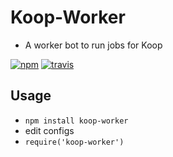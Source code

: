 # Koop-Worker
* A worker bot to run jobs for Koop

[![npm][npm-img]][npm-url]
[![travis][travis-image]][travis-url]


## Usage
- `npm install koop-worker`
- edit configs
- `require('koop-worker')`

[npm-img]: https://img.shields.io/npm/v/koop-worker.svg?style=flat-square
[npm-url]: https://www.npmjs.com/package/koop-worker
[travis-image]: https://img.shields.io/travis/koopjs/koop-worker.svg?style=flat-square
[travis-url]: https://travis-ci.org/koopjs/koop-worker
